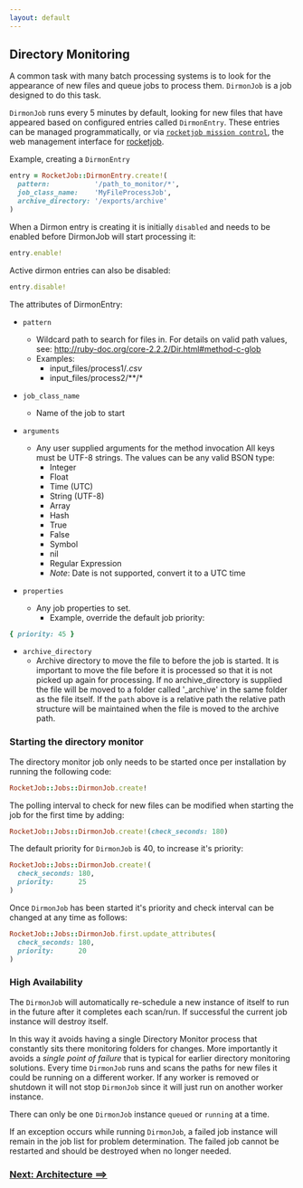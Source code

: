 ```yaml
---
layout: default
---
```


## Directory Monitoring

A common task with many batch processing systems is to look for the appearance of
new files and queue jobs to process them. `DirmonJob` is a job designed to do
this task.

`DirmonJob` runs every 5 minutes by default, looking for new files that have appeared
based on configured entries called `DirmonEntry`. These entries can be managed
programmatically, or via [`rocketjob mission control`][1], the web management interface for [rocketjob][0].

Example, creating a `DirmonEntry`

```ruby
entry = RocketJob::DirmonEntry.create!(
  pattern:           '/path_to_monitor/*',
  job_class_name:    'MyFileProcessJob',
  archive_directory: '/exports/archive'
)
```

When a Dirmon entry is creating it is initially `disabled` and needs to be enabled before
DirmonJob will start processing it:

```ruby
entry.enable!
```

Active dirmon entries can also be disabled:

```ruby
entry.disable!
```

The attributes of DirmonEntry:

* `pattern` <String>
    * Wildcard path to search for files in.
      For details on valid path values, see: http://ruby-doc.org/core-2.2.2/Dir.html#method-c-glob
    * Examples:
        * input_files/process1/*.csv*
        * input_files/process2/**/*
* `job_class_name` <String>
    * Name of the job to start
* `arguments` <Array>
    * Any user supplied arguments for the method invocation
      All keys must be UTF-8 strings. The values can be any valid BSON type:
        * Integer
        * Float
        * Time    (UTC)
        * String  (UTF-8)
        * Array
        * Hash
        * True
        * False
        * Symbol
        * nil
        * Regular Expression
        * _Note_: Date is not supported, convert it to a UTC time

* `properties` <Hash>
    * Any job properties to set.
        * Example, override the default job priority:

```ruby
{ priority: 45 }
```

* `archive_directory`
    * Archive directory to move the file to before the job is started. It is important to
      move the file before it is processed so that it is not picked up again for processing.
      If no archive_directory is supplied the file will be moved to a folder called '_archive'
      in the same folder as the file itself.
      If the `path` above is a relative path the relative path structure will be
      maintained when the file is moved to the archive path.

### Starting the directory monitor

The directory monitor job only needs to be started once per installation by running
the following code:

```ruby
RocketJob::Jobs::DirmonJob.create!
```

The polling interval to check for new files can be modified when starting the job
for the first time by adding:

```ruby
RocketJob::Jobs::DirmonJob.create!(check_seconds: 180)
```

The default priority for `DirmonJob` is 40, to increase it's priority:

```ruby
RocketJob::Jobs::DirmonJob.create!(
  check_seconds: 180,
  priority:      25
)
```

Once `DirmonJob` has been started it's priority and check interval can be
changed at any time as follows:

```ruby
RocketJob::Jobs::DirmonJob.first.update_attributes(
  check_seconds: 180,
  priority:      20
)
```

### High Availability

The `DirmonJob` will automatically re-schedule a new instance of itself to run in
the future after it completes each scan/run. If successful the current job instance
will destroy itself.

In this way it avoids having a single Directory Monitor process that constantly
sits there monitoring folders for changes. More importantly it avoids a _single
point of failure_ that is typical for earlier directory monitoring solutions.
Every time `DirmonJob` runs and scans the paths for new files it could be running
on a different worker. If any worker is removed or shutdown it will not stop
`DirmonJob` since it will just run on another worker instance.

There can only be one `DirmonJob` instance `queued` or `running` at a time.

If an exception occurs while running `DirmonJob`, a failed job instance will remain
in the job list for problem determination. The failed job cannot be restarted and
should be destroyed when no longer needed.

### [Next: Architecture ==>](architecture.html)

[0]: http://rocketjob.io
[1]: https://github.com/rocketjob/rocketjob_mission_control
[2]: http://reidmorrison.github.io/semantic_logger
